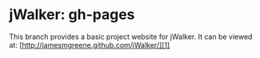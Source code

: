 # jWalker: gh-pages

This branch provides a basic project website for jWalker.  It can be viewed at: [http://jamesmgreene.github.com/jWalker/][1]

[1]: http://jamesmgreene.github.com/jWalker/